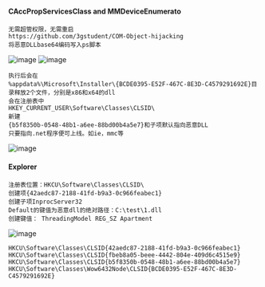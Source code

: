   #### CAccPropServicesClass and MMDeviceEnumerato
	无需超管权限，无需重启
	https://github.com/3gstudent/COM-Object-hijacking
	将恶意DLLbase64编码写入ps脚本
![image](https://raw.githubusercontent.com/xiaoy-sec/Pentest_Note/master/img/463.png)
![image](https://raw.githubusercontent.com/xiaoy-sec/Pentest_Note/master/img/464.png)

	执行后会在
	%appdata%\Microsoft\Installer\{BCDE0395-E52F-467C-8E3D-C4579291692E}目录释放2个文件，分别是x86和x64的dll
	会在注册表中
	HKEY_CURRENT_USER\Software\Classes\CLSID\
	新建
	{b5f8350b-0548-48b1-a6ee-88bd00b4a5e7}和子项默认指向恶意DLL
	只要指向.net程序便可上线。如ie，mmc等
![image](https://raw.githubusercontent.com/xiaoy-sec/Pentest_Note/master/img/465.png)
  #### Explorer
	注册表位置：HKCU\Software\Classes\CLSID\
	创建项{42aedc87-2188-41fd-b9a3-0c966feabec1}
	创建子项InprocServer32
	Default的键值为恶意dll的绝对路径：C:\test\1.dll
	创建键值： ThreadingModel REG_SZ Apartment
![image](https://raw.githubusercontent.com/xiaoy-sec/Pentest_Note/master/img/466.png)

	HKCU\Software\Classes\CLSID{42aedc87-2188-41fd-b9a3-0c966feabec1}
	HKCU\Software\Classes\CLSID{fbeb8a05-beee-4442-804e-409d6c4515e9}
	HKCU\Software\Classes\CLSID{b5f8350b-0548-48b1-a6ee-88bd00b4a5e7}
	HKCU\Software\Classes\Wow6432Node\CLSID{BCDE0395-E52F-467C-8E3D-C4579291692E}